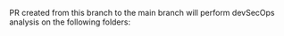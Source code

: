PR created from this branch to the main branch will perform devSecOps analysis on the following folders: